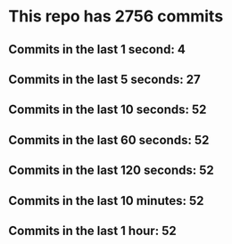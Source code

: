 # This repo has 2756 commits

## Commits in the last 1 second: 4
## Commits in the last 5 seconds: 27
## Commits in the last 10 seconds: 52
## Commits in the last 60 seconds: 52
## Commits in the last 120 seconds: 52
## Commits in the last 10 minutes: 52
## Commits in the last 1 hour: 52
